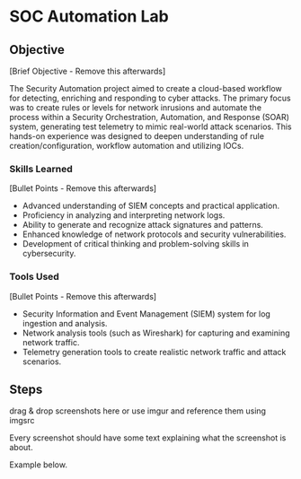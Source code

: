 # SOC Automation Lab

## Objective
[Brief Objective - Remove this afterwards]

The Security Automation project aimed to create a cloud-based workflow for detecting, enriching and responding to cyber attacks. The primary focus was to create rules or levels for network inrusions and automate the process within a Security Orchestration, Automation, and Response (SOAR) system, generating test telemetry to mimic real-world attack scenarios. This hands-on experience was designed to deepen understanding of rule creation/configuration, workflow automation and utilizing IOCs.

### Skills Learned
[Bullet Points - Remove this afterwards]

- Advanced understanding of SIEM concepts and practical application.
- Proficiency in analyzing and interpreting network logs.
- Ability to generate and recognize attack signatures and patterns.
- Enhanced knowledge of network protocols and security vulnerabilities.
- Development of critical thinking and problem-solving skills in cybersecurity.

### Tools Used
[Bullet Points - Remove this afterwards]

- Security Information and Event Management (SIEM) system for log ingestion and analysis.
- Network analysis tools (such as Wireshark) for capturing and examining network traffic.
- Telemetry generation tools to create realistic network traffic and attack scenarios.

## Steps
drag & drop screenshots here or use imgur and reference them using imgsrc

Every screenshot should have some text explaining what the screenshot is about.

Example below.
